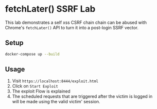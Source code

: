 # fetchLater() SSRF Lab

This lab demonstrates a self xss CSRF chain chain can be abused with Chrome's `fetchLater()` API to turn it into a post-login SSRF vector.

## Setup

```bash
docker-compose up --build
```

## Usage

1. Visit `https://localhost:8444/exploit.html`
2. Click on `Start Exploit`
3. The exploit Flow is explained
4. The scheduled requests that are triggered after the victim is logged in will be made using the valid victim' session.
